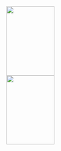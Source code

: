 <div>
  <a href="https://github.com/yanni-nadur">
    <img loading="lazy" style="width: 50%;" height="180em" src="https://github-readme-stats.vercel.app/api/top-langs/?username=yanni-nadur&layout=compact&langs_count=7&theme=dracula"/>
    <img loading="lazy" style="width: 50%;" height="180em" src="https://github-readme-stats.vercel.app/api?username=yanni-nadur&show_icons=true&theme=dracula&include_all_commits=true&count_private=true"/>
  </a>
</div>
